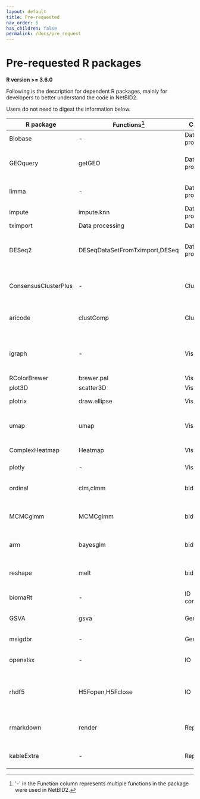 ```yaml
---
layout: default
title: Pre-requested
nav_order: 6
has_children: false
permalink: /docs/pre_request
---
```


# Pre-requested R packages

**R version >= 3.6.0**

Following is the description for dependent R packages, mainly for developers to better understand the code in NetBID2.

Users do not need to digest the information below. 


|R package|Functions[^1]|Category|Purpose|
|---------|---------|--------|-------|
|Biobase|-|Data processing|ExpressionSet class|
|GEOquery|getGEO|Data processing|Get expression dataset from GEO database|
|limma|-|Data processing|Expression data normalization|
|impute|impute.knn|Data processing|Data imputation|
|tximport|Data processing|Data import|
|DESeq2|DESeqDataSetFromTximport,DESeq|Data processing|Data import from txi and normalization for RNASeq data|
|ConsensusClusterPlus|-|Clustering|Get consensus clustering results|
|aricode|clustComp|Clustering|For cluster comparison statistic calculation|
|igraph|-|Visualization|Igraph class and basic network-based calculation|
|RColorBrewer|brewer.pal|Visualization|Get color bar|
|plot3D|scatter3D|Visualization|3D plot|
|plotrix|draw.ellipse|Visualization|drawing ellipse|
|umap|umap|Visualization|data dimension reduction and visualization|
|ComplexHeatmap|Heatmap|Visualization|heatmap drawing|
|plotly|-|Visualization|For interactive plot|
|ordinal|clm,clmm|bid|Cumulative Link Mixed Models|
|MCMCglmm|MCMCglmm|bid|Multivariate Generalized Linear Mixed Models|
|arm|bayesglm|bid|Bayesian generalized linear models|
|reshape|melt|bid|Melt an object into a form suitable for easy casting|
|biomaRt|-|ID conversion|ID conversion|
|GSVA|gsva|Gene Set|gene set activity calculation|
|msigdbr|-|Gene Set|MSigDB database|
|openxlsx|-|IO|Output into excel file (master table)|
|rhdf5|H5Fopen,H5Fclose|IO|For hd5 formation data processing (MICA)|
|rmarkdown|render|Report|For generating html report file|
|kableExtra|-|Report|For table layout in the report file|


[^1]:'-' in the Function column represents multiple functions in the package were used in NetBID2.

